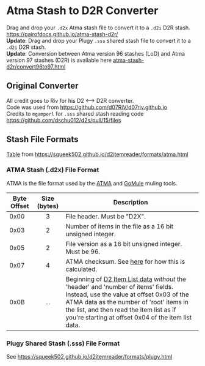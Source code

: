 # Atma Stash to D2R Converter
Drag and drop your `.d2x` Atma stash file to convert it to a `.d2i` D2R stash.  
https://pairofdocs.github.io/atma-stash-d2r/  
**Update**: Drag and drop your Plugy `.sss` shared stash file to convert it to a `.d2i` D2R stash.  
**Update**: Conversion between Atma version 96 stashes (LoD) and Atma version 97 stashes (D2R) is available here [atma-stash-d2r/convert96to97.html](https://pairofdocs.github.io/atma-stash-d2r/convert96to97.html)  


## Original Converter
All credit goes to Riv for his D2 <--> D2R converter.  
Code was used from https://github.com/d07RiV/d07riv.github.io  
Credits to `mgamperl` for `.sss` shared stash reading code https://github.com/dschu012/d2s/pull/15/files


## Stash File Formats
[Table](https://github.com/squeek502/d2itemreader/blob/master/docs/formats/atma.md) from https://squeek502.github.io/d2itemreader/formats/atma.html


### ATMA Stash (.d2x) File Format

ATMA is the file format used by the [ATMA](http://atma.incgamers.com/) and [GoMule](http://gomule.sourceforge.net/) muling tools.

Byte Offset | Size (bytes) | Description
------------|:------------:|-------------
0x00 | 3 | File header. Must be "D2X".
0x03 | 2 | Number of items in the file as a 16 bit unsigned integer.
0x05 | 2 | File version as a 16 bit unsigned integer. Must be 96.
0x07 | 4 | ATMA checksum. See [here](https://github.com/sylecn/gomule/blob/27731580051afc7e171996997231e42a9f17cd6f/src/gomule/d2x/D2Stash.java#L176-L199) for how this is calculated.
0x0B | ... | Beginning of [D2 Item List data](d2.html#item-list-data-format) *without* the 'header' and 'number of items' fields. Instead, use the value at offset 0x03 of the ATMA data as the number of 'root' items in the list, and then read the item list as if you're starting at offset 0x04 of the item list data.


### Plugy Shared Stash (.sss) File Format
See https://squeek502.github.io/d2itemreader/formats/plugy.html

